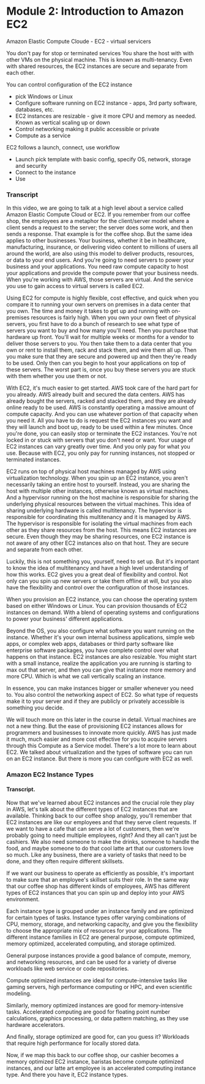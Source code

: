# Module 2: Introduction to Amazon EC2

Amazon Elastic Compute Cloude - EC2 - virtual servicers

You don't pay for stop or terminated services
You share the host with with other VMs on the physical machine. This is known as multi-tenancy.  Even with shared resources, the EC2 instances are secure and separate from each other.

You can control configuration  of the EC2 instance
- pick Windows or Linux
- Configure software running on EC2 instance - apps, 3rd party software, databases, etc.
- EC2 instances are resizable - give it more CPU and memory as needed.  Known as vertical scaling up or down
- Control networking making it public accessible or private
- Compute as a service

EC2 follows a launch, connect, use workflow
- Launch pick template with basic config, specify OS, network, storage and security
- Connect to the instance
- Use

### Transcript
In this video, we are going to talk at a high level about a service called Amazon Elastic Compute Cloud or EC2. If you remember from our coffee shop, the employees are a metaphor for the client/server model where a client sends a request to the server; the server does some work, and then sends a response. That example is for the coffee shop. But the same idea applies to other businesses. Your business, whether it be in healthcare, manufacturing, insurance, or delivering video content to millions of users all around the world, are also using this model to deliver products, resources, or data to your end users. And you're going to need servers to power your business and your applications. You need raw compute capacity to host your applications and provide the compute power that your business needs. When you're working with AWS, those servers are virtual. And the service you use to gain access to virtual servers is called EC2. 

Using EC2 for compute is highly flexible, cost effective, and quick when you compare it to running your own servers on premises in a data center that you own. The time and money it takes to get up and running with on-premises resources is fairly high. When you own your own fleet of physical servers, you first have to do a bunch of research to see what type of servers you want to buy and how many you'll need. Then you purchase that hardware up front. You'll wait for multiple weeks or months for a vendor to deliver those servers to you. You then take them to a data center that you own or rent to install them, rack and stack them, and wire them all up. Then you make sure that they are secure and powered up and then they're ready to be used. Only then can you begin to host your applications on top of these servers. The worst part is, once you buy these servers you are stuck with them whether you use them or not. 

With EC2, it's much easier to get started. AWS took care of the hard part for you already. AWS already built and secured the data centers. AWS has already bought the servers, racked and stacked them, and they are already online ready to be used. AWS is constantly operating a massive amount of compute capacity. And you can use whatever portion of that capacity when you need it. All you have to do is request the EC2 instances you want and they will launch and boot up, ready to be used within a few minutes. Once you're done, you can easily stop or terminate the EC2 instances. You're not locked in or stuck with servers that you don't need or want. Your usage of EC2 instances can vary greatly over time. And you only pay for what you use. Because with EC2, you only pay for running instances, not stopped or terminated instances. 

EC2 runs on top of physical host machines managed by AWS using virtualization technology. When you spin up an EC2 instance, you aren't necessarily taking an entire host to yourself. Instead, you are sharing the host with multiple other instances, otherwise known as virtual machines. And a hypervisor running on the host machine is responsible for sharing the underlying physical resources between the virtual machines. This idea of sharing underlying hardware is called multitenancy. The hypervisor is responsible for coordinating this multitenancy and it is managed by AWS. The hypervisor is responsible for isolating the virtual machines from each other as they share resources from the host. This means EC2 instances are secure. Even though they may be sharing resources, one EC2 instance is not aware of any other EC2 instances also on that host. They are secure and separate from each other. 

Luckily, this is not something you, yourself, need to set up. But it's important to know the idea of multitenancy and have a high level understanding of how this works. EC2 gives you a great deal of flexibility and control. Not only can you spin up new servers or take them offline at will, but you also have the flexibility and control over the configuration of those instances. 

When you provision an EC2 instance, you can choose the operating system based on either Windows or Linux. You can provision thousands of EC2 instances on demand. With a blend of operating systems and configurations to power your business' different applications. 

Beyond the OS, you also configure what software you want running on the instance. Whether it's your own internal business applications, simple web apps, or complex web apps, databases or third party software like enterprise software packages, you have complete control over what happens on that instance. EC2 instances are also resizable. You might start with a small instance, realize the application you are running is starting to max out that server, and then you can give that instance more memory and more CPU. Which is what we call vertically scaling an instance. 

In essence, you can make instances bigger or smaller whenever you need to. You also control the networking aspect of EC2. So what type of requests make it to your server and if they are publicly or privately accessible is something you decide. 

We will touch more on this later in the course in detail. Virtual machines are not a new thing. But the ease of provisioning EC2 instances allows for programmers and businesses to innovate more quickly. AWS has just made it much, much easier and more cost effective for you to acquire servers through this Compute as a Service model. There's a lot more to learn about EC2. We talked about virtualization and the types of software you can run on an EC2 instance. But there is more you can configure with EC2 as well.

### Amazon EC2 Instance Types

#### Transcript. 
Now that we've learned about EC2 instances and the crucial role they play in AWS, let's talk about the different types of EC2 instances that are available. Thinking back to our coffee shop analogy, you'll remember that EC2 instances are like our employees and that they serve client requests. If we want to have a cafe that can serve a lot of customers, then we're probably going to need multiple employees, right? And they all can't just be cashiers. We also need someone to make the drinks, someone to handle the food, and maybe someone to do that cool latte art that our customers love so much. Like any business, there are a variety of tasks that need to be done, and they often require different skillsets. 

If we want our business to operate as efficiently as possible, it's important to make sure that an employee's skillset suits their role. In the same way that our coffee shop has different kinds of employees, AWS has different types of EC2 instances that you can spin up and deploy into your AWS environment. 

Each instance type is grouped under an instance family and are optimized for certain types of tasks. Instance types offer varying combinations of CPU, memory, storage, and networking capacity, and give you the flexibility to choose the appropriate mix of resources for your applications. The different instance families in EC2 are general purpose, compute optimized, memory optimized, accelerated computing, and storage optimized. 

General purpose instances provide a good balance of compute, memory, and networking resources, and can be used for a variety of diverse workloads like web service or code repositories. 

Compute optimized instances are ideal for compute-intensive tasks like gaming servers, high performance computing or HPC, and even scientific modeling. 

Similarly, memory optimized instances are good for memory-intensive tasks. Accelerated computing are good for floating point number calculations, graphics processing, or data pattern matching, as they use hardware accelerators. 

And finally, storage optimized are good for, can you guess it? Workloads that require high performance for locally stored data. 

Now, if we map this back to our coffee shop, our cashier becomes a memory optimized EC2 instance, baristas become compute optimized instances, and our latte art employee is an accelerated computing instance type. And there you have it, EC2 instance types.

